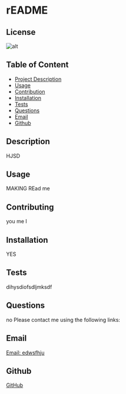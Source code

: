 # rEADME
 ## License
![alt](https://img.shields.io/badge/License--blue)
          
## Table of Content
- [Project Description](#Description)
- [Usage](#Usage)
- [Contribution](#Contribution)
- [Installation](#Installation)
- [Tests](#Tests)
- [Questions](#Questions)
- [Email](#Email)
- [Github](#Github)
## Description
HJSD
## Usage
MAKING REad me
## Contributing
you me I
## Installation
YES
## Tests
dihysdiofsdljmksdf
## Questions 
no
Please contact me using the following links:
## Email
[Email: edwsfhju](mailto:edwsfhju)
## Github
[GitHub](https://github.com/ouihedsf)    
